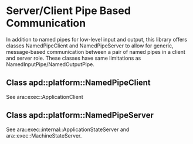Server/Client Pipe Based Communication
======================================

In addition to named pipes for low-level input and output, this library offers classes NamedPipeClient and NamedPipeServer to allow for generic, message-based communication between a pair of named pipes in a client and server role. These classes have same limitations as NamedInputPipe/NamedOutputPipe.

Class apd::platform::NamedPipeClient
-----------

See ara::exec::ApplicationClient


Class apd::platform::NamedPipeServer
-----------

See ara::exec::internal::ApplicationStateServer and ara::exec::MachineStateServer.


